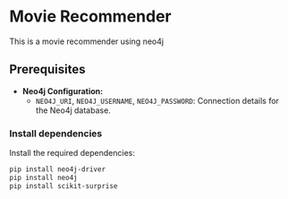 
# Movie Recommender 

This is a movie recommender using neo4j
## Prerequisites

* **Neo4j Configuration:**
  * `NEO4J_URI`, `NEO4J_USERNAME`, `NEO4J_PASSWORD`: Connection details for the Neo4j database.


### Install dependencies
Install the required dependencies:

```bash
pip install neo4j-driver
pip install neo4j
pip install scikit-surprise
```

